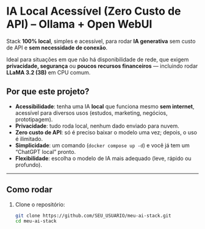 # IA Local Acessível (Zero Custo de API) – Ollama + Open WebUI

Stack **100% local**, simples e acessível, para rodar **IA generativa** sem custo de API e **sem necessidade de conexão**.  

Ideal para situações em que não há disponibilidade de rede, que exigem **privacidade, segurança** ou **poucos recursos financeiros** — incluindo rodar **LLaMA 3.2 (3B)** em CPU comum.

## Por que este projeto?

- **Acessibilidade**: tenha uma IA **local** que funciona mesmo **sem internet**, acessível para diversos usos (estudos, marketing, negócios, prototipagem).  
- **Privacidade**: tudo roda local, nenhum dado enviado para nuvem.  
- **Zero custo de API**: só é preciso baixar o modelo uma vez; depois, o uso é ilimitado.  
- **Simplicidade**: um comando (`docker compose up -d`) e você já tem um “ChatGPT local” pronto.  
- **Flexibilidade**: escolha o modelo de IA mais adequado (leve, rápido ou profundo).  

---

## Como rodar

1. Clone o repositório:
   ```bash
   git clone https://github.com/SEU_USUARIO/meu-ai-stack.git
   cd meu-ai-stack
